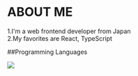 # ABOUT ME

1.I'm a web frontend developer from Japan<br>
2.My favorites are React, TypeScript

##Programming Languages

![](https://skillicons.dev/icons?i=html,css,js,typescript)

<!--
**rikuto06/rikuto06** is a ✨ _special_ ✨ repository because its `README.md` (this file) appears on your GitHub profile.

Here are some ideas to get you started:


-->
